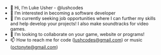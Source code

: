 - 👋  Hi, I’m Luke Usher - @lushcodes
- 👀  I’m interested in becoming a software developer
- 🌱  I’m currently seeking job opportunities where I can further my skills and help develop your projects! I also make soundtracks for video games.
- 💞️  I’m looking to collaborate on your game, website or programs!
- 📫  How to reach me for code (lushcodes@gmail.com) or music (octonyte@gmail.com)

<!---
lushcodes/lushcodes is a ✨ special ✨ repository because its `README.md` (this file) appears on your GitHub profile.
You can click the Preview link to take a look at your changes.
--->
